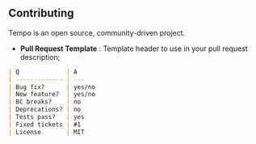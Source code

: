 Contributing
------------

Tempo is an open source, community-driven project.

* **Pull Request Template** : Template header to use in your pull request description;

```markdown
| Q             | A
| ------------- | ---
| Bug fix?      | yes/no
| New feature?  | yes/no
| BC breaks?    | no
| Deprecations? | no
| Tests pass?   | yes
| Fixed tickets | #1
| License       | MIT
```